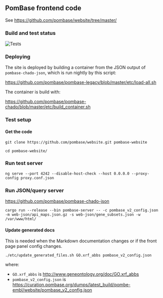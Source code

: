 ## PomBase frontend code

See https://github.com/pombase/website/tree/master/

### Build and test status

![Tests](https://github.com/pombase/website/workflows/Tests/badge.svg)

### Deploying

The site is deployed by building a container from the JSON output of `pombase-chado-json`,
which is run nightly by this script:

https://github.com/pombase/pombase-legacy/blob/master/etc/load-all.sh

The container is build with:

https://github.com/pombase/pombase-chado/blob/master/etc/build_container.sh

### Test setup

#### Get the code

`git clone https://github.com/pombase/website.git pombase-website`

`cd pombase-website/`

### Run test server

`ng serve --port 4242 --disable-host-check --host 0.0.0.0 --proxy-config proxy.conf.json`

### Run JSON/query server

https://github.com/pombase/pombase-chado-json

`cargo run --release --bin pombase-server -- -c pombase_v2_config.json -m web-json/api_maps.json.gz -s web-json/gene_subsets.json -w /var/www/html/`


#### Update generated docs

This is needed when the Markdown documentation changes or if the front
page panel config changes.

`./etc/update_generated_files.sh GO.xrf_abbs pombase_v2_config.json`

where:

 - `GO.xrf_abbs` is http://www.geneontology.org/doc/GO.xrf_abbs
 - `pombase_v2_config.json` is https://curation.pombase.org/dumps/latest_build/pombe-embl/website/pombase_v2_config.json

